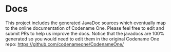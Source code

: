 # Docs

This project includes the generated JavaDoc sources which eventually map to the online documentation of Codename One. Please feel free to edit and submit PRs to help us improve the docs. Notice that the javadocs are 100% generated so you would need to edit them in the original Codename One repo: https://github.com/codenameone/CodenameOne/
